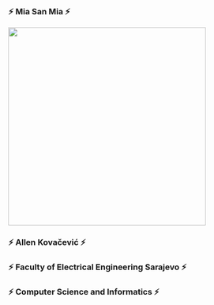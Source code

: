 ### ⚡ Mia San Mia ⚡

<img src="https://media0.giphy.com/media/RLoLbX4U7vvTEoyhGv/giphy.gif" width="400px">

### ⚡ Allen Kovačević ⚡
### ⚡ Faculty of Electrical Engineering Sarajevo ⚡
### ⚡ Computer Science and Informatics ⚡

<!--
**AllenKo100/AllenKo100** is a ✨ _special_ ✨ repository because its `README.md` (this file) appears on your GitHub profile.

Here are some ideas to get you started:

- 🔭 I’m currently working on ...
- 🌱 I’m currently learning ...
- 👯 I’m looking to collaborate on ...
- 🤔 I’m looking for help with ...
- 💬 Ask me about ...
- 📫 How to reach me: ...
- 😄 Pronouns: ...
- ⚡ Fun fact: ...
-->
